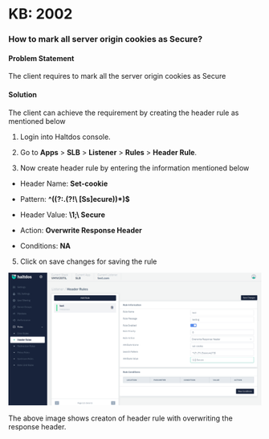# KB: 2002

### **How to mark all server origin cookies as Secure?**

#### **Problem Statement**

The client requires to mark all the server origin cookies as Secure

#### **Solution**

The client can achieve the requirement by creating the header rule as mentioned below

1. Login into Haltdos console.

2. Go to **Apps** > **SLB** > **Listener** > **Rules** > **Header Rule**.

3. Now create header rule by entering the information mentioned below

 - Header Name: **Set-cookie**

 - Pattern: **^((?:.(?!\ [Ss]ecure))*)$**

 - Header Value: **\1;\ Secure**

 - Action: **Overwrite Response Header**

 - Conditions: **NA**

5. Click on save changes for saving the rule 

![header](/img/adc/v7/kb/header_kb_2002_1.png)

The above image shows creaton of header rule with overwriting the response header.
